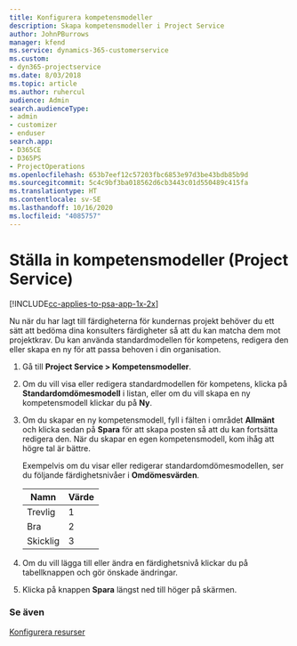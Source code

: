 ```yaml
---
title: Konfigurera kompetensmodeller
description: Skapa kompetensmodeller i Project Service
author: JohnPBurrows
manager: kfend
ms.service: dynamics-365-customerservice
ms.custom:
- dyn365-projectservice
ms.date: 8/03/2018
ms.topic: article
ms.author: ruhercul
audience: Admin
search.audienceType:
- admin
- customizer
- enduser
search.app:
- D365CE
- D365PS
- ProjectOperations
ms.openlocfilehash: 653b7eef12c57203fbc6853e97d3be43bdb85b9d
ms.sourcegitcommit: 5c4c9bf3ba018562d6cb3443c01d550489c415fa
ms.translationtype: HT
ms.contentlocale: sv-SE
ms.lasthandoff: 10/16/2020
ms.locfileid: "4085757"
---
```

# <a name="set-up-proficiency-models-project-service"></a>Ställa in kompetensmodeller (Project Service)

[!INCLUDE[cc-applies-to-psa-app-1x-2x](../includes/cc-applies-to-psa-app-1x-2x.md)]

Nu när du har lagt till färdigheterna för kundernas projekt behöver du ett sätt att bedöma dina konsulters färdigheter så att du kan matcha dem mot projektkrav. Du kan använda standardmodellen för kompetens, redigera den eller skapa en ny för att passa behoven i din organisation.  
  
1.  Gå till **Project Service > Kompetensmodeller**.  
  
2.  Om du vill visa eller redigera standardmodellen för kompetens, klicka på **Standardomdömesmodell** i listan, eller om du vill skapa en ny kompetensmodell klickar du på **Ny**.  
  
3.  Om du skapar en ny kompetensmodell, fyll i fälten i området **Allmänt** och klicka sedan på **Spara** för att skapa posten så att du kan fortsätta redigera den. När du skapar en egen kompetensmodell, kom ihåg att högre tal är bättre.  
  
     Exempelvis om du visar eller redigerar standardomdömesmodellen, ser du följande färdighetsnivåer i **Omdömesvärden**.  
  
    |Namn|Värde|  
    |----------|-----------|  
    |Trevlig|1|  
    |Bra|2|  
    |Skicklig|3|  
  
4.  Om du vill lägga till eller ändra en färdighetsnivå klickar du på tabellknappen och gör önskade ändringar.  
  
5.  Klicka på knappen **Spara** längst ned till höger på skärmen.  
  
### <a name="see-also"></a>Se även  
 [Konfigurera resurser](../psa/set-up-resources.md)
